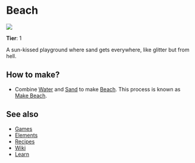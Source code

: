 # Beach

![](/wiki/images/item.beach.png)

**Tier**: 1

A sun-kissed playground where sand gets everywhere, like glitter but from hell.

## How to make?

* Combine [Water](/wiki/elements/water) and [Sand](/wiki/elements/sand) to make [Beach](/wiki/elements/beach). This process is known as [Make Beach](/wiki/recipes/make-beach).

## See also

* [Games](/wiki/games)
* [Elements](/wiki/elements)
* [Recipes](/wiki/recipes)
* [Wiki](/wiki/index)
* [Learn](/learn/index)